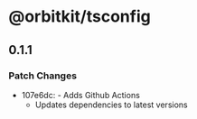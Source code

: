# @orbitkit/tsconfig

## 0.1.1

### Patch Changes

- 107e6dc: - Adds Github Actions
  - Updates dependencies to latest versions
